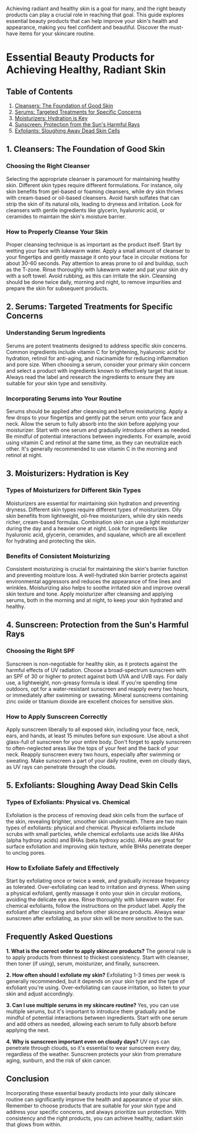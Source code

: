  Achieving radiant and healthy skin is a goal for many, and the right beauty products can play a crucial role in reaching that goal. This guide explores essential beauty products that can help improve your skin's health and appearance, making you feel confident and beautiful. Discover the must-have items for your skincare routine.

# Essential Beauty Products for Achieving Healthy, Radiant Skin

## Table of Contents
1. [Cleansers: The Foundation of Good Skin](#cleansers-the-foundation-of-good-skin)
2. [Serums: Targeted Treatments for Specific Concerns](#serums-targeted-treatments-for-specific-concerns)
3. [Moisturizers: Hydration is Key](#moisturizers-hydration-is-key)
4. [Sunscreen: Protection from the Sun's Harmful Rays](#sunscreen-protection-from-the-suns-harmful-rays)
5. [Exfoliants: Sloughing Away Dead Skin Cells](#exfoliants-sloughing-away-dead-skin-cells)

## 1. Cleansers: The Foundation of Good Skin

### Choosing the Right Cleanser
Selecting the appropriate cleanser is paramount for maintaining healthy skin. Different skin types require different formulations. For instance, oily skin benefits from gel-based or foaming cleansers, while dry skin thrives with cream-based or oil-based cleansers. Avoid harsh sulfates that can strip the skin of its natural oils, leading to dryness and irritation. Look for cleansers with gentle ingredients like glycerin, hyaluronic acid, or ceramides to maintain the skin's moisture barrier.

### How to Properly Cleanse Your Skin
Proper cleansing technique is as important as the product itself. Start by wetting your face with lukewarm water. Apply a small amount of cleanser to your fingertips and gently massage it onto your face in circular motions for about 30-60 seconds. Pay attention to areas prone to oil and buildup, such as the T-zone. Rinse thoroughly with lukewarm water and pat your skin dry with a soft towel. Avoid rubbing, as this can irritate the skin. Cleansing should be done twice daily, morning and night, to remove impurities and prepare the skin for subsequent products.

## 2. Serums: Targeted Treatments for Specific Concerns

### Understanding Serum Ingredients
Serums are potent treatments designed to address specific skin concerns. Common ingredients include vitamin C for brightening, hyaluronic acid for hydration, retinol for anti-aging, and niacinamide for reducing inflammation and pore size. When choosing a serum, consider your primary skin concern and select a product with ingredients known to effectively target that issue. Always read the label and research the ingredients to ensure they are suitable for your skin type and sensitivity.

### Incorporating Serums into Your Routine
Serums should be applied after cleansing and before moisturizing. Apply a few drops to your fingertips and gently pat the serum onto your face and neck. Allow the serum to fully absorb into the skin before applying your moisturizer. Start with one serum and gradually introduce others as needed. Be mindful of potential interactions between ingredients. For example, avoid using vitamin C and retinol at the same time, as they can neutralize each other. It's generally recommended to use vitamin C in the morning and retinol at night.

## 3. Moisturizers: Hydration is Key

### Types of Moisturizers for Different Skin Types
Moisturizers are essential for maintaining skin hydration and preventing dryness. Different skin types require different types of moisturizers. Oily skin benefits from lightweight, oil-free moisturizers, while dry skin needs richer, cream-based formulas. Combination skin can use a light moisturizer during the day and a heavier one at night. Look for ingredients like hyaluronic acid, glycerin, ceramides, and squalane, which are all excellent for hydrating and protecting the skin.

### Benefits of Consistent Moisturizing
Consistent moisturizing is crucial for maintaining the skin's barrier function and preventing moisture loss. A well-hydrated skin barrier protects against environmental aggressors and reduces the appearance of fine lines and wrinkles. Moisturizing also helps to soothe irritated skin and improve overall skin texture and tone. Apply moisturizer after cleansing and applying serums, both in the morning and at night, to keep your skin hydrated and healthy.

## 4. Sunscreen: Protection from the Sun's Harmful Rays

### Choosing the Right SPF
Sunscreen is non-negotiable for healthy skin, as it protects against the harmful effects of UV radiation. Choose a broad-spectrum sunscreen with an SPF of 30 or higher to protect against both UVA and UVB rays. For daily use, a lightweight, non-greasy formula is ideal. If you're spending time outdoors, opt for a water-resistant sunscreen and reapply every two hours, or immediately after swimming or sweating. Mineral sunscreens containing zinc oxide or titanium dioxide are excellent choices for sensitive skin.

### How to Apply Sunscreen Correctly
Apply sunscreen liberally to all exposed skin, including your face, neck, ears, and hands, at least 15 minutes before sun exposure. Use about a shot glass-full of sunscreen for your entire body. Don't forget to apply sunscreen to often-neglected areas like the tops of your feet and the back of your neck. Reapply sunscreen every two hours, especially after swimming or sweating. Make sunscreen a part of your daily routine, even on cloudy days, as UV rays can penetrate through the clouds.

## 5. Exfoliants: Sloughing Away Dead Skin Cells

### Types of Exfoliants: Physical vs. Chemical
Exfoliation is the process of removing dead skin cells from the surface of the skin, revealing brighter, smoother skin underneath. There are two main types of exfoliants: physical and chemical. Physical exfoliants include scrubs with small particles, while chemical exfoliants use acids like AHAs (alpha hydroxy acids) and BHAs (beta hydroxy acids). AHAs are great for surface exfoliation and improving skin texture, while BHAs penetrate deeper to unclog pores.

### How to Exfoliate Safely and Effectively
Start by exfoliating once or twice a week, and gradually increase frequency as tolerated. Over-exfoliating can lead to irritation and dryness. When using a physical exfoliant, gently massage it onto your skin in circular motions, avoiding the delicate eye area. Rinse thoroughly with lukewarm water. For chemical exfoliants, follow the instructions on the product label. Apply the exfoliant after cleansing and before other skincare products. Always wear sunscreen after exfoliating, as your skin will be more sensitive to the sun.

## Frequently Asked Questions

**1. What is the correct order to apply skincare products?**
The general rule is to apply products from thinnest to thickest consistency. Start with cleanser, then toner (if using), serum, moisturizer, and finally, sunscreen.

**2. How often should I exfoliate my skin?**
Exfoliating 1-3 times per week is generally recommended, but it depends on your skin type and the type of exfoliant you're using. Over-exfoliating can cause irritation, so listen to your skin and adjust accordingly.

**3. Can I use multiple serums in my skincare routine?**
Yes, you can use multiple serums, but it's important to introduce them gradually and be mindful of potential interactions between ingredients. Start with one serum and add others as needed, allowing each serum to fully absorb before applying the next.

**4. Why is sunscreen important even on cloudy days?**
UV rays can penetrate through clouds, so it's essential to wear sunscreen every day, regardless of the weather. Sunscreen protects your skin from premature aging, sunburn, and the risk of skin cancer.

## Conclusion
Incorporating these essential beauty products into your daily skincare routine can significantly improve the health and appearance of your skin. Remember to choose products that are suitable for your skin type and address your specific concerns, and always prioritize sun protection. With consistency and the right products, you can achieve healthy, radiant skin that glows from within.


